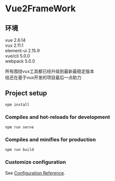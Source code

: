 # Vue2FrameWork
## 环境
vue 2.6.14  
vux 2.11.1  
element-ui 2.15.9  
vue/cli 5.0.0  
webpack 5.0.0  

所有围绕vux工具都已经升级到最新最稳定版本  
给还在基于vux开发的项目最后一点助力  

## Project setup
```
npm install
```

### Compiles and hot-reloads for development
```
npm run serve
```

### Compiles and minifies for production
```
npm run build
```

### Customize configuration
See [Configuration Reference](https://cli.vuejs.org/config/).
